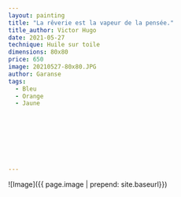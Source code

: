 ```yaml
---
layout: painting
title: "La rêverie est la vapeur de la pensée."                     
title_author: Victor Hugo                                       
date: 2021-05-27
technique: Huile sur toile 
dimensions: 80x80
price: 650
image: 20210527-80x80.JPG
author: Garanse
tags:
  - Bleu
  - Orange
  - Jaune
  
  
  
  
  
  
  
  
---
```

![Image]({{ page.image | prepend: site.baseurl}})

